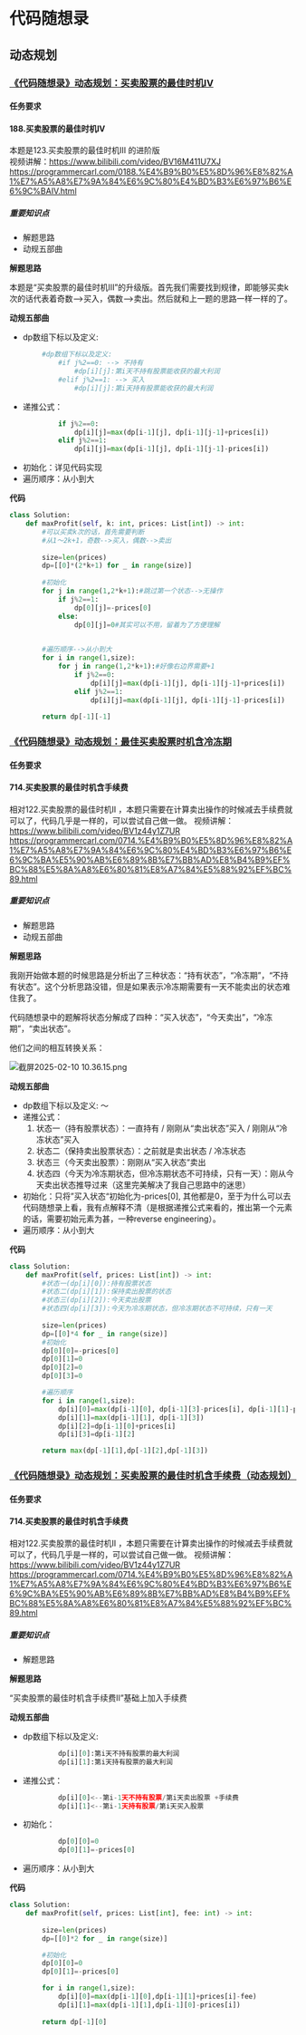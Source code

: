 # 代码随想录
## 动态规划
### [《代码随想录》动态规划：买卖股票的最佳时机IV](https://notes.kamacoder.com/questions/502090)
#### 任务要求
#### 188.买卖股票的最佳时机IV

本题是123.买卖股票的最佳时机III 的进阶版  
视频讲解：https://www.bilibili.com/video/BV16M411U7XJ 
https://programmercarl.com/0188.%E4%B9%B0%E5%8D%96%E8%82%A1%E7%A5%A8%E7%9A%84%E6%9C%80%E4%BD%B3%E6%97%B6%E6%9C%BAIV.html

##### 重要知识点

- 解题思路
- 动规五部曲

**解题思路**

本题是“买卖股票的最佳时机III”的升级版。首先我们需要找到规律，即能够买卖k次的话代表着奇数-->买入，偶数-->卖出。然后就和上一题的思路一样一样的了。


**动规五部曲**

- dp数组下标以及定义:
```Python
        #dp数组下标以及定义:
            #if j%2==0: --> 不持有
                #dp[i][j]:第i天不持有股票能收获的最大利润
            #elif j%2==1: --> 买入
                #dp[i][j]:第i天持有股票能收获的最大利润
```
- 递推公式：
```Python
            if j%2==0:
                dp[i][j]=max(dp[i-1][j], dp[i-1][j-1]+prices[i])
            elif j%2==1:
                dp[i][j]=max(dp[i-1][j], dp[i-1][j-1]-prices[i])
```
- 初始化：详见代码实现
- 遍历顺序：从小到大

**代码**
```Python 
class Solution:
    def maxProfit(self, k: int, prices: List[int]) -> int:
        #可以买卖k次的话，首先需要判断
        #从1～2k+1，奇数-->买入，偶数-->卖出
        
        size=len(prices)
        dp=[[0]*(2*k+1) for _ in range(size)]
        
        #初始化
        for j in range(1,2*k+1):#跳过第一个状态-->无操作
            if j%2==1:
                dp[0][j]=-prices[0]
            else:
                dp[0][j]=0#其实可以不用，留着为了方便理解
        

        #遍历顺序-->从小到大
        for i in range(1,size):
            for j in range(1,2*k+1):#好像右边界需要+1
                if j%2==0:
                    dp[i][j]=max(dp[i-1][j], dp[i-1][j-1]+prices[i])
                elif j%2==1:
                    dp[i][j]=max(dp[i-1][j], dp[i-1][j-1]-prices[i])
        
        return dp[-1][-1]
```
### [《代码随想录》动态规划：最佳买卖股票时机含冷冻期](https://notes.kamacoder.com/questions/502091)
#### 任务要求
#### 714.买卖股票的最佳时机含手续费

相对122.买卖股票的最佳时机II ，本题只需要在计算卖出操作的时候减去手续费就可以了，代码几乎是一样的，可以尝试自己做一做。
视频讲解：https://www.bilibili.com/video/BV1z44y1Z7UR 
https://programmercarl.com/0714.%E4%B9%B0%E5%8D%96%E8%82%A1%E7%A5%A8%E7%9A%84%E6%9C%80%E4%BD%B3%E6%97%B6%E6%9C%BA%E5%90%AB%E6%89%8B%E7%BB%AD%E8%B4%B9%EF%BC%88%E5%8A%A8%E6%80%81%E8%A7%84%E5%88%92%EF%BC%89.html

##### 重要知识点

- 解题思路
- 动规五部曲

**解题思路**

我刚开始做本题的时候思路是分析出了三种状态：“持有状态”，“冷冻期”，“不持有状态”。这个分析思路没错，但是如果表示冷冻期需要有一天不能卖出的状态难住我了。


代码随想录中的题解将状态分解成了四种：“买入状态”，“今天卖出”，“冷冻期”，“卖出状态”。

他们之间的相互转换关系：


![截屏2025-02-10 10.36.15.png](http://cdn.notes.kamacoder.com/a5cb6a75-2899-4380-b279-5cd23fb257c6.png) 


**动规五部曲**

- dp数组下标以及定义: ～
- 递推公式：
	1. 状态一（持有股票状态）：一直持有 / 刚刚从“卖出状态”买入 / 刚刚从“冷冻状态”买入
	2. 状态二（保持卖出股票状态）：之前就是卖出状态 / 冷冻状态
	3. 状态三（今天卖出股票）：刚刚从“买入状态“卖出
	4. 状态四（今天为冷冻期状态，但冷冻期状态不可持续，只有一天）：刚从今天卖出状态推导过来（这里完美解决了我自己思路中的迷思）
- 初始化：只将”买入状态“初始化为-prices[0], 其他都是0，至于为什么可以去代码随想录上看，我有点解释不清（是根据递推公式来看的，推出第一个元素的话，需要初始元素为甚，一种reverse engineering）。
- 遍历顺序：从小到大

**代码**
```Python 
class Solution:
    def maxProfit(self, prices: List[int]) -> int:
        #状态一(dp[i][0]):持有股票状态
        #状态二(dp[i][1]):保持卖出股票的状态
        #状态三(dp[i][2]):今天卖出股票
        #状态四(dp[i][3]):今天为冷冻期状态，但冷冻期状态不可持续，只有一天
        
        size=len(prices)
        dp=[[0]*4 for _ in range(size)]
        #初始化
        dp[0][0]=-prices[0]
        dp[0][1]=0
        dp[0][2]=0
        dp[0][3]=0

        #遍历顺序
        for i in range(1,size):
            dp[i][0]=max(dp[i-1][0], dp[i-1][3]-prices[i], dp[i-1][1]-prices[i])
            dp[i][1]=max(dp[i-1][1], dp[i-1][3])
            dp[i][2]=dp[i-1][0]+prices[i]
            dp[i][3]=dp[i-1][2]

        return max(dp[-1][1],dp[-1][2],dp[-1][3])
```
### [《代码随想录》动态规划：买卖股票的最佳时机含手续费（动态规划）](https://notes.kamacoder.com/questions/502092)
#### 任务要求
#### 714.买卖股票的最佳时机含手续费


相对122.买卖股票的最佳时机II ，本题只需要在计算卖出操作的时候减去手续费就可以了，代码几乎是一样的，可以尝试自己做一做。
视频讲解：https://www.bilibili.com/video/BV1z44y1Z7UR 
https://programmercarl.com/0714.%E4%B9%B0%E5%8D%96%E8%82%A1%E7%A5%A8%E7%9A%84%E6%9C%80%E4%BD%B3%E6%97%B6%E6%9C%BA%E5%90%AB%E6%89%8B%E7%BB%AD%E8%B4%B9%EF%BC%88%E5%8A%A8%E6%80%81%E8%A7%84%E5%88%92%EF%BC%89.html

##### 重要知识点

- 解题思路


**解题思路**

“买卖股票的最佳时机含手续费II”基础上加入手续费

**动规五部曲**

- dp数组下标以及定义:
```Python
            dp[i][0]:第i天不持有股票的最大利润
            dp[i][1]:第i天持有股票的最大利润
```
- 递推公式：
```Python
            dp[i][0]<--第i-1天不持有股票/第i天卖出股票 +手续费
            dp[i][1]<--第i-1天持有股票/第i天买入股票
```
- 初始化：
```Python
            dp[0][0]=0
            dp[0][1]=-prices[0]
```
- 遍历顺序：从小到大

**代码**
```Python 
class Solution:
    def maxProfit(self, prices: List[int], fee: int) -> int:
 
        size=len(prices)
        dp=[[0]*2 for _ in range(size)]

        #初始化
        dp[0][0]=0
        dp[0][1]=-prices[0]

        for i in range(1,size):
            dp[i][0]=max(dp[i-1][0],dp[i-1][1]+prices[i]-fee)
            dp[i][1]=max(dp[i-1][1],dp[i-1][0]-prices[i])
        
        return dp[-1][0]
```
